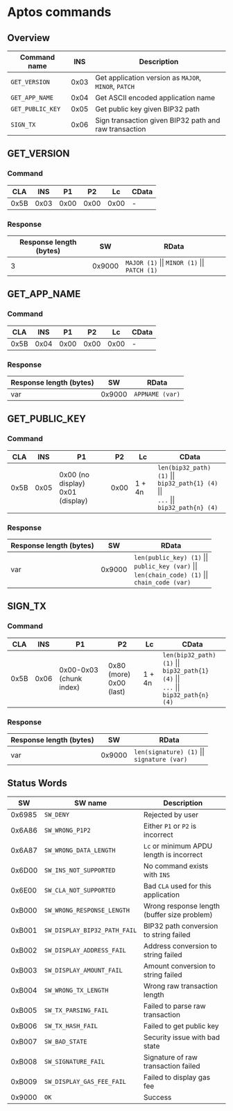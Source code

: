 # Aptos commands

## Overview

| Command name     | INS  | Description                                           |
| ---------------- | ---- | ----------------------------------------------------- |
| `GET_VERSION`    | 0x03 | Get application version as `MAJOR`, `MINOR`, `PATCH`  |
| `GET_APP_NAME`   | 0x04 | Get ASCII encoded application name                    |
| `GET_PUBLIC_KEY` | 0x05 | Get public key given BIP32 path                       |
| `SIGN_TX`        | 0x06 | Sign transaction given BIP32 path and raw transaction |

## GET_VERSION

### Command

| CLA  | INS  | P1   | P2   | Lc   | CData |
| ---- | ---- | ---- | ---- | ---- | ----- |
| 0x5B | 0x03 | 0x00 | 0x00 | 0x00 | -     |

### Response

| Response length (bytes) | SW     | RData                                         |
| ----------------------- | ------ | --------------------------------------------- |
| 3                       | 0x9000 | `MAJOR (1)` \|\| `MINOR (1)` \|\| `PATCH (1)` |

## GET_APP_NAME

### Command

| CLA  | INS  | P1   | P2   | Lc   | CData |
| ---- | ---- | ---- | ---- | ---- | ----- |
| 0x5B | 0x04 | 0x00 | 0x00 | 0x00 | -     |

### Response

| Response length (bytes) | SW     | RData           |
| ----------------------- | ------ | --------------- |
| var                     | 0x9000 | `APPNAME (var)` |

## GET_PUBLIC_KEY

### Command

| CLA  | INS  | P1                                    | P2   | Lc     | CData                                                                                        |
| ---- | ---- | ------------------------------------- | ---- | ------ | -------------------------------------------------------------------------------------------- |
| 0x5B | 0x05 | 0x00 (no display) <br> 0x01 (display) | 0x00 | 1 + 4n | `len(bip32_path) (1)` \|\|<br> `bip32_path{1} (4)` \|\|<br>`...` \|\|<br>`bip32_path{n} (4)` |

### Response

| Response length (bytes) | SW     | RData                                                                                                        |
| ----------------------- | ------ | ------------------------------------------------------------------------------------------------------------ |
| var                     | 0x9000 | `len(public_key) (1)` \|\|<br> `public_key (var)` \|\|<br> `len(chain_code) (1)` \|\|<br> `chain_code (var)` |

## SIGN_TX

### Command

| CLA  | INS  | P1                      | P2                           | Lc     | CData                                                                                        |
| ---- | ---- | ----------------------- | ---------------------------- | ------ | -------------------------------------------------------------------------------------------- |
| 0x5B | 0x06 | 0x00-0x03 (chunk index) | 0x80 (more) <br> 0x00 (last) | 1 + 4n | `len(bip32_path) (1)` \|\|<br> `bip32_path{1} (4)` \|\|<br>`...` \|\|<br>`bip32_path{n} (4)` |

### Response

| Response length (bytes) | SW     | RData                                            |
| ----------------------- | ------ | ------------------------------------------------ |
| var                     | 0x9000 | `len(signature) (1)` \|\| <br> `signature (var)` |

## Status Words

| SW     | SW name                      | Description                                 |
| ------ | ---------------------------- | ------------------------------------------- |
| 0x6985 | `SW_DENY`                    | Rejected by user                            |
| 0x6A86 | `SW_WRONG_P1P2`              | Either `P1` or `P2` is incorrect            |
| 0x6A87 | `SW_WRONG_DATA_LENGTH`       | `Lc` or minimum APDU length is incorrect    |
| 0x6D00 | `SW_INS_NOT_SUPPORTED`       | No command exists with `INS`                |
| 0x6E00 | `SW_CLA_NOT_SUPPORTED`       | Bad `CLA` used for this application         |
| 0xB000 | `SW_WRONG_RESPONSE_LENGTH`   | Wrong response length (buffer size problem) |
| 0xB001 | `SW_DISPLAY_BIP32_PATH_FAIL` | BIP32 path conversion to string failed      |
| 0xB002 | `SW_DISPLAY_ADDRESS_FAIL`    | Address conversion to string failed         |
| 0xB003 | `SW_DISPLAY_AMOUNT_FAIL`     | Amount conversion to string failed          |
| 0xB004 | `SW_WRONG_TX_LENGTH`         | Wrong raw transaction length                |
| 0xB005 | `SW_TX_PARSING_FAIL`         | Failed to parse raw transaction             |
| 0xB006 | `SW_TX_HASH_FAIL`            | Failed to get public key                    |
| 0xB007 | `SW_BAD_STATE`               | Security issue with bad state               |
| 0xB008 | `SW_SIGNATURE_FAIL`          | Signature of raw transaction failed         |
| 0xB009 | `SW_DISPLAY_GAS_FEE_FAIL`    | Failed to display gas fee                   |
| 0x9000 | `OK`                         | Success                                     |
